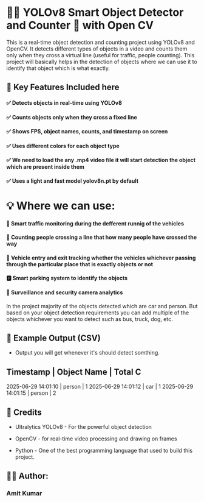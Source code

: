 # 🧠✅ YOLOv8 Smart Object Detector and Counter 🎥 with Open CV

This is a real-time object detection and counting project using YOLOv8 and OpenCV.
It detects different types of objects in a video and counts them only when they cross a virtual line (useful for traffic, people counting). This project will basically helps in the detection of objects where we can use it to identify that object which is what exactly.


## 🚀 Key Features Included here 

#### ✅ Detects objects in real-time using YOLOv8
#### ✅ Counts objects only when they cross a fixed line

#### ✅ Shows FPS, object names, counts, and timestamp on screen
#### ✅ Uses different colors for each object type
#### ✅ We need to load the  any .mp4 video file it will start detection the object which are present inside them 
#### ✅ Uses a light and fast model yolov8n.pt by default


       

# 💡 Where we can use:

#### 🚦 Smart traffic monitoring during the defferent runnig of the vehicles 

#### 🧍 Counting people crossing a line that how many people have crossed the way 

#### 🚗 Vehicle entry and exit tracking whether the vehicles whichever passing through the particular place that is exactly objects or not 

#### 🅿 Smart parking system to identify the objects 

#### 🎥 Surveillance and security camera analytics


In the project majority of the objects detected which are car and person. But based on your object detection requirements you can add multiple of the objects whichever you want to detect such as bus, truck, dog, etc.



## 📝 Example Output (CSV)
- Output you will get whenever it's should detect somthing.

Timestamp             | Object Name | Total C 
----------------------------------------------
2025-06-29 14:01:10     | person      | 1
2025-06-29 14:01:12     | car         | 1
2025-06-29 14:01:15     | person      | 2

## 🙏 Credits

- Ultralytics YOLOv8 - For the powerful object detection 

- OpenCV - for real-time video processing and drawing on frames

- Python - One of the best programming language that used to build this project.


## 👩‍💻 Author:
### Amit Kumar
